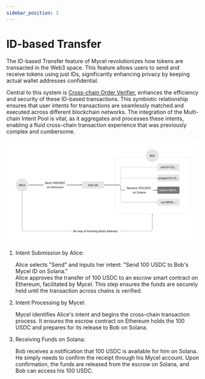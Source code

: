 ```yaml
---
sidebar_position: 3
---
```


# ID-based Transfer

The ID-based Transfer feature of Mycel revolutionizes how tokens are transacted in the Web3 space. This feature allows users to send and receive tokens using just IDs, significantly enhancing privacy by keeping actual wallet addresses confidential.

Central to this system is [Cross-chain Order Verifier](overview/concepts/cross-chain-order-verifier), enhances the efficiency and security of these ID-based transactions. This symbiotic relationship ensures that user intents for transactions are seamlessly matched and executed across different blockchain networks. The integration of the Multi-chain Intent Pool is vital, as it aggregates and processes these intents, enabling a fluid cross-chain transaction experience that was previously complex and cumbersome.

![id-based-transfer](../../assets/id-based-transfer.png)

1. Intent Submission by Alice:

   Alice selects "Send" and inputs her intent: "Send 100 USDC to Bob's Mycel ID on Solana."  
   Alice approves the transfer of 100 USDC to an escrow smart contract on Ethereum, facilitated by Mycel. This step ensures the funds are securely held until the transaction across chains is verified.

2. Intent Processing by Mycel:

   Mycel identifies Alice's intent and begins the cross-chain transaction process. It ensures the escrow contract on Ethereum holds the 100 USDC and prepares for its release to Bob on Solana.

3. Receiving Funds on Solana:

   Bob receives a notification that 100 USDC is available for him on Solana. He simply needs to confirm the receipt through his Mycel account.
   Upon confirmation, the funds are released from the escrow on Solana, and Bob can access his 100 USDC.
